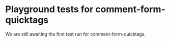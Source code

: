 # Playground tests for comment-form-quicktags
We are still awaiting the first test run for comment-form-quicktags.

